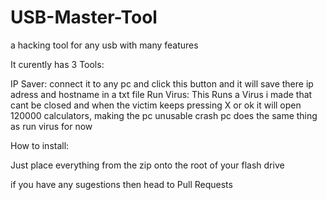 # USB-Master-Tool
a hacking tool for any usb with many features

It curently has 3 Tools:

IP Saver: connect it to any pc and click this button and it will save there ip adress and hostname in a txt file
Run Virus: This Runs a Virus i made that cant be closed and when the victim keeps pressing X or ok it will open 120000 calculators, making the pc unusable
crash pc does the same thing as run virus for now

How to install:

Just place everything from the zip onto the root of your flash drive



if you have any sugestions then head to Pull Requests
